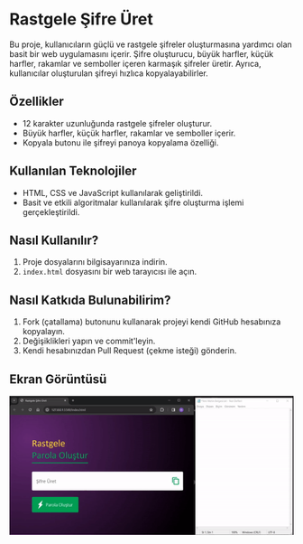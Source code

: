 
# Rastgele Şifre Üret

Bu proje, kullanıcıların güçlü ve rastgele şifreler oluşturmasına yardımcı olan basit bir web uygulamasını içerir. Şifre oluşturucu, büyük harfler, küçük harfler, rakamlar ve semboller içeren karmaşık şifreler üretir. Ayrıca, kullanıcılar oluşturulan şifreyi hızlıca kopyalayabilirler.

## Özellikler

- 12 karakter uzunluğunda rastgele şifreler oluşturur.
- Büyük harfler, küçük harfler, rakamlar ve semboller içerir.
- Kopyala butonu ile şifreyi panoya kopyalama özelliği.

## Kullanılan Teknolojiler

- HTML, CSS ve JavaScript kullanılarak geliştirildi.
- Basit ve etkili algoritmalar kullanılarak şifre oluşturma işlemi gerçekleştirildi.

## Nasıl Kullanılır?

1. Proje dosyalarını bilgisayarınıza indirin.
2. `index.html` dosyasını bir web tarayıcısı ile açın.

## Nasıl Katkıda Bulunabilirim?

1. Fork (çatallama) butonunu kullanarak projeyi kendi GitHub hesabınıza kopyalayın.
2. Değişiklikleri yapın ve commit'leyin.
3. Kendi hesabınızdan Pull Request (çekme isteği) gönderin.

## Ekran Görüntüsü

![Proje Ekran Görüntüsü](password.gif)

